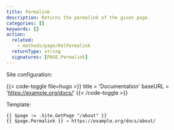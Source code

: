 ```yaml
---
title: Permalink
description: Returns the permalink of the given page.
categories: []
keywords: []
action:
  related:
    - methods/page/RelPermalink
  returnType: string
  signatures: [PAGE.Permalink]
---
```


Site configuration:

{{< code-toggle file=hugo >}}
title = 'Documentation'
baseURL = 'https://example.org/docs/'
{{< /code-toggle >}}

Template:

```go-html-template
{{ $page := .Site.GetPage "/about" }}
{{ $page.Permalink }} → https://example.org/docs/about/
```
